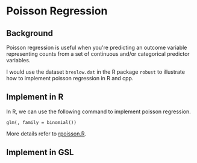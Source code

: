 # Poisson Regression

## Background

Poisson regression is useful when you're predicting an outcome variable representing counts from a set of continuous and/or categorical predictor variables.

I would use the dataset `breslow.dat` in the R package `robust` to illustrate how to implement poisson regression in R and cpp.

## Implement in R

In R, we can use the following command to implement poisson regression.

```
glm(, family = binomial())
```

More details refer to [rpoisson.R](rpoisson.R).

## Implement in GSL
